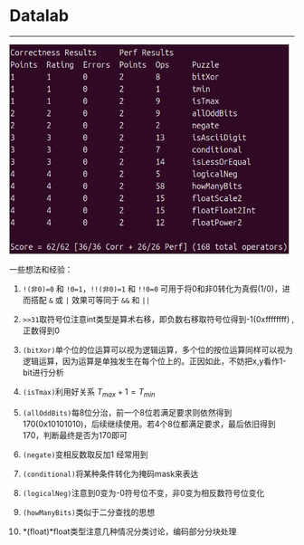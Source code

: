 # Datalab

------

<img src="../images/datalab.png" alt="datalab" style="zoom: 67%;" />

一些想法和经验：

1. `!(非0)=0` 和 `!0=1`，`!!(非0)=1` 和 `!!0=0` 可用于将0和非0转化为真假(1/0)，进而搭配 `&` 或 `|` 效果可等同于 `&&` 和 `||`
2. `>>31`取符号位注意int类型是算术右移，即负数右移取符号位得到-1(0xffffffff) , 正数得到0
3. `(bitXor)`单个位的位运算可以视为逻辑运算，多个位的按位运算同样可以视为逻辑运算，因为运算是单独发生在每个位上的。正因如此，不妨把x,y看作1-bit进行分析
4. `(isTmax)`利用好关系 $T_{max}+1=T_{min}$ 
5. `(allOddBits)`每8位分治，前一个8位若满足要求则依然得到170(0x10101010)，后续继续使用。若4个8位都满足要求，最后依旧得到170，判断最终是否为170即可
6. `(negate)`变相反数取反加1 经常用到
7. `(conditional)`将某种条件转化为掩码mask来表达
8. `(logicalNeg)`注意到0变为-0符号位不变，非0变为相反数符号位变化
9. `(howManyBits)`类似于二分查找的思想

10. *(float)*float类型注意几种情况分类讨论，编码部分分块处理
